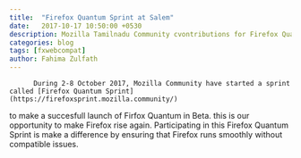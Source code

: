 ```yaml
---
title:  "Firefox Quantum Sprint at Salem"
date:   2017-10-17 10:50:00 +0530
description: Mozilla Tamilnadu Community cvontributions for Firefox Quantum
categories: blog
tags: [fxwebcompat]
author: Fahima Zulfath
---
```

          During 2-8 October 2017, Mozilla Community have started a sprint called [Firefox Quantum Sprint](https://firefoxsprint.mozilla.community/) 
 to make a succesfull launch of Firfox Quantum in Beta. this is our opportunity to make Firefox rise again. 
 Participating in this Firefox Quantum Sprint is make a difference by ensuring that Firefox runs smoothly without compatible issues.

